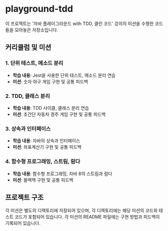 # playground-tdd

이 프로젝트는 '자바 플레이그라운드 with TDD, 클린 코드' 강의의 미션을 수행한 코드들을 모아놓은 저장소입니다. 

## 커리큘럼 및 미션
### 1. 단위 테스트, 메소드 분리
- **학습 내용**: Jest을 사용한 단위 테스트, 메소드 분리 연습
- **미션**: 숫자 야구 게임 구현 및 공통 피드백

### 2. TDD, 클래스 분리
- **학습 내용**: TDD 사이클, 클래스 분리 연습
- **미션**: 초간단 자동차 경주 게임 구현 및 공통 피드백

### 3. 상속과 인터페이스
- **학습 내용**: 자바의 상속과 인터페이스
- **미션**: 좌표계산기 구현 및 공통 피드백

### 4. 함수형 프로그래밍, 스트림, 람다
- **학습 내용**: 함수형 프로그래밍, 자바 8의 스트림과 람다
- **미션**: 블랙잭 구현 및 공통 피드백

## 프로젝트 구조

각 미션은 별도의 디렉토리에 저장되어 있으며, 각 디렉토리에는 해당 미션의 코드와 테스트 코드가 포함되어 있습니다. 각 미션의 README 파일에는 구현 방법과 피드백이 기록되어 있습니다.